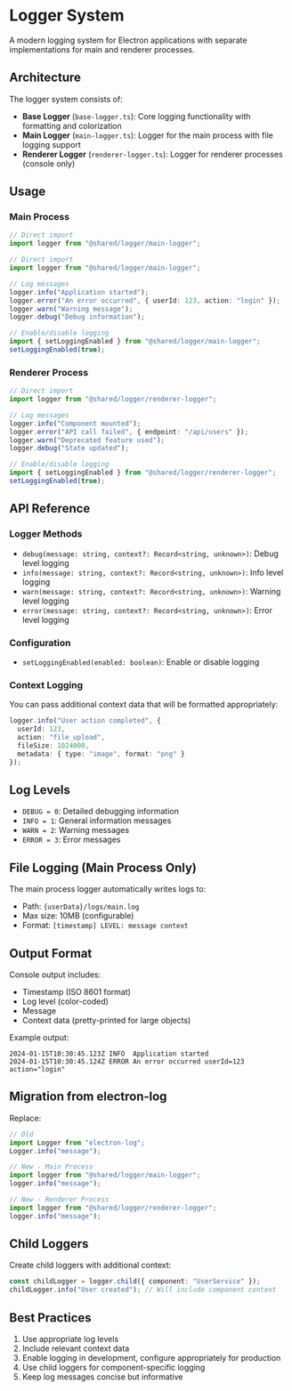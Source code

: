 # Logger System

A modern logging system for Electron applications with separate implementations for main and renderer processes.

## Architecture

The logger system consists of:

- **Base Logger** (`base-logger.ts`): Core logging functionality with formatting and colorization
- **Main Logger** (`main-logger.ts`): Logger for the main process with file logging support
- **Renderer Logger** (`renderer-logger.ts`): Logger for renderer processes (console only)

## Usage

### Main Process

```typescript
// Direct import
import logger from "@shared/logger/main-logger";

// Direct import
import logger from "@shared/logger/main-logger";

// Log messages
logger.info("Application started");
logger.error("An error occurred", { userId: 123, action: "login" });
logger.warn("Warning message");
logger.debug("Debug information");

// Enable/disable logging
import { setLoggingEnabled } from "@shared/logger/main-logger";
setLoggingEnabled(true);
```

### Renderer Process

```typescript
// Direct import
import logger from "@shared/logger/renderer-logger";

// Log messages
logger.info("Component mounted");
logger.error("API call failed", { endpoint: "/api/users" });
logger.warn("Deprecated feature used");
logger.debug("State updated");

// Enable/disable logging
import { setLoggingEnabled } from "@shared/logger/renderer-logger";
setLoggingEnabled(true);
```

## API Reference

### Logger Methods

- `debug(message: string, context?: Record<string, unknown>)`: Debug level logging
- `info(message: string, context?: Record<string, unknown>)`: Info level logging  
- `warn(message: string, context?: Record<string, unknown>)`: Warning level logging
- `error(message: string, context?: Record<string, unknown>)`: Error level logging

### Configuration

- `setLoggingEnabled(enabled: boolean)`: Enable or disable logging

### Context Logging

You can pass additional context data that will be formatted appropriately:

```typescript
logger.info("User action completed", {
  userId: 123,
  action: "file_upload",
  fileSize: 1024000,
  metadata: { type: "image", format: "png" }
});
```

## Log Levels

- `DEBUG = 0`: Detailed debugging information
- `INFO = 1`: General information messages
- `WARN = 2`: Warning messages
- `ERROR = 3`: Error messages

## File Logging (Main Process Only)

The main process logger automatically writes logs to:
- Path: `{userData}/logs/main.log`
- Max size: 10MB (configurable)
- Format: `[timestamp] LEVEL: message context`

## Output Format

Console output includes:
- Timestamp (ISO 8601 format)
- Log level (color-coded)
- Message
- Context data (pretty-printed for large objects)

Example output:
```
2024-01-15T10:30:45.123Z INFO  Application started
2024-01-15T10:30:45.124Z ERROR An error occurred userId=123 action="login"
```

## Migration from electron-log

Replace:
```typescript
// Old
import Logger from "electron-log";
Logger.info("message");

// New - Main Process
import logger from "@shared/logger/main-logger";
logger.info("message");

// New - Renderer Process  
import logger from "@shared/logger/renderer-logger";
logger.info("message");
```

## Child Loggers

Create child loggers with additional context:

```typescript
const childLogger = logger.child({ component: "UserService" });
childLogger.info("User created"); // Will include component context
```

## Best Practices

1. Use appropriate log levels
2. Include relevant context data
3. Enable logging in development, configure appropriately for production
4. Use child loggers for component-specific logging
5. Keep log messages concise but informative